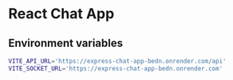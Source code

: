 # React Chat App

## Environment variables

```bash
VITE_API_URL='https://express-chat-app-bedn.onrender.com/api'
VITE_SOCKET_URL='https://express-chat-app-bedn.onrender.com'
```